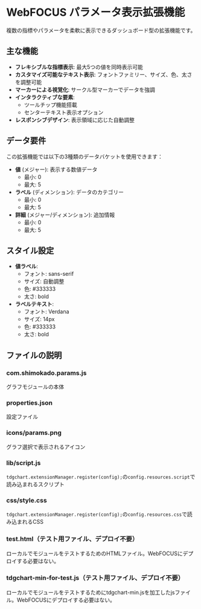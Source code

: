 # WebFOCUS パラメータ表示拡張機能

複数の指標やパラメータを柔軟に表示できるダッシュボード型の拡張機能です。

## 主な機能

- **フレキシブルな指標表示**: 最大5つの値を同時表示可能
- **カスタマイズ可能なテキスト表示**: フォントファミリー、サイズ、色、太さを調整可能
- **マーカーによる視覚化**: サークル型マーカーでデータを強調
- **インタラクティブな要素**: 
  - ツールチップ機能搭載
  - センターテキスト表示オプション
- **レスポンシブデザイン**: 表示領域に応じた自動調整

## データ要件

この拡張機能では以下の3種類のデータバケットを使用できます：
- **値** (メジャー): 表示する数値データ
  - 最小: 0
  - 最大: 5
- **ラベル** (ディメンション): データのカテゴリー
  - 最小: 0
  - 最大: 5
- **詳細** (メジャー/ディメンション): 追加情報
  - 最小: 0
  - 最大: 5

## スタイル設定

- **値ラベル**: 
  - フォント: sans-serif
  - サイズ: 自動調整
  - 色: #333333
  - 太さ: bold
- **ラベルテキスト**:
  - フォント: Verdana
  - サイズ: 14px
  - 色: #333333
  - 太さ: bold

## ファイルの説明

### com.shimokado.params.js
グラフモジュールの本体

### properties.json
設定ファイル

### icons/params.png
グラフ選択で表示されるアイコン

### lib/script.js
`tdgchart.extensionManager.register(config);`の`config.resources.script`で読み込まれるスクリプト

### css/style.css
`tdgchart.extensionManager.register(config);`の`config.resources.css`で読み込まれるCSS

### test.html（テスト用ファイル、デプロイ不要）
ローカルでモジュールをテストするためのHTMLファイル。WebFOCUSにデプロイする必要はない。

### tdgchart-min-for-test.js（テスト用ファイル、デプロイ不要）
ローカルでモジュールをテストするためにtdgchart-min.jsを加工したjsファイル。WebFOCUSにデプロイする必要はない。
